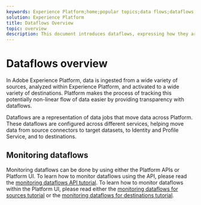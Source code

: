 ```yaml
---
keywords: Experience Platform;home;popular topics;data flows;dataflows;data;monitoring;monitor dataflows;monitor data flows;monitor;monitoring dataflows;monitoring data flows;flow;flow service;
solution: Experience Platform
title: Dataflows Overview
topic: overview
description: This document introduces dataflows, expressing how they are used in Adobe Experience Platform.
---
```


# Dataflows overview

In Adobe Experience Platform, data is ingested from a wide variety of sources, analyzed within Experience Platform, and activated to a wide variety of destinations. Platform makes the process of tracking this potentially non-linear flow of data easier by providing transparency with dataflows. 

Dataflows are a representation of data jobs that move data across Platform. These dataflows are configured across different services, helping move data from source connectors to target datasets, to Identity and Profile Service, and to destinations. 

## Monitoring dataflows

Monitoring dataflows can be done by using either the Platform APIs or Platform UI. To learn how to monitor dataflows using the API, please read the [monitoring dataflows API tutorial](./api/monitor.md). To learn how to monitor dataflows within the Platform UI, please read either the [monitoring dataflows for sources tutorial](./ui/monitor-sources.md) or the [monitoring dataflows for destinations tutorial](./ui/monitor-destinations.md).